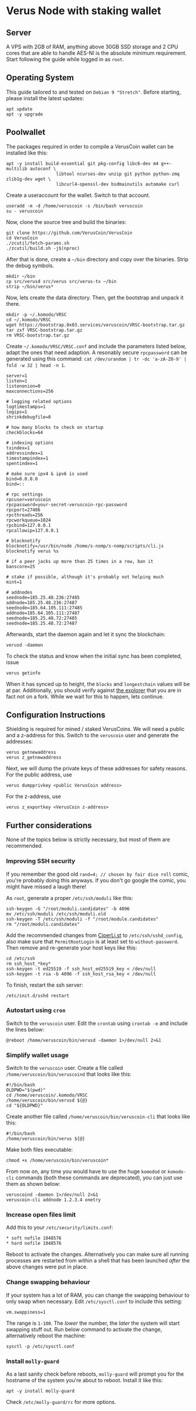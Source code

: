 # Verus Node with staking wallet 

## Server

A VPS with 2GB of RAM, anything above 30GB SSD storage and 2 CPU cores that are able to handle AES-NI is the absolute minimum requirement. Start following the guide while logged in as `root`.


## Operating System

This guide tailored to and tested on `Debian 9 "Stretch"`. Before starting, please install the latest updates:

```
apt update
apt -y upgrade
```

## Poolwallet

The packages required in order to compile a VerusCoin wallet can be installed like this:

```
apt -y install build-essential git pkg-config libc6-dev m4 g++-multilib autoconf \
                   libtool ncurses-dev unzip git python python-zmq zlib1g-dev wget \
                   libcurl4-openssl-dev bsdmainutils automake curl
```


Create a useraccount for the wallet. Switch to that account.

```
useradd -m -d /home/veruscoin -s /bin/bash veruscoin
su - veruscoin
```

Now, clone the source tree and build the binaries:

```
git clone https://github.com/VerusCoin/VerusCoin
cd VerusCoin
./zcutil/fetch-params.sh
./zcutil/build.sh -j$(nproc)
```

After that is done, create a `~/bin` directory and copy over the binaries. Strip the debug symbols.

```
mkdir ~/bin
cp src/verusd src/verus src/verus-tx ~/bin
strip ~/bin/verus*
```

Now, lets create the data directory. Then, get the bootstrap and unpack it there.

```
mkdir -p ~/.komodo/VRSC
cd ~/.komodo/VRSC
wget https://bootstrap.0x03.services/veruscoin/VRSC-bootstrap.tar.gz
tar zxf VRSC-bootstrap.tar.gz
rm VRSC-bootstrap.tar.gz
```

Create `~/.komodo/VRSC/VRSC.conf` and include the parameters listed below, adapt the ones that need adaption.
A resonably secure `rpcpassword` can be generated using this command:
`cat /dev/urandom | tr -dc 'a-zA-Z0-9' | fold -w 32 | head -n 1`.

```
server=1
listen=1
listenonion=0
maxconnections=256

# logging related options
logtimestamps=1
logips=1
shrinkdebugfile=0

# how many blocks to check on startup
checkblocks=64

# indexing options
txindex=1
addressindex=1
timestampindex=1
spentindex=1

# make sure ipv4 & ipv6 is used
bind=0.0.0.0
bind=::

# rpc settings
rpcuser=veruscoin
rpcpassword=your-secret-veruscoin-rpc-password
rpcport=27486
rpcthreads=256
rpcworkqueue=1024
rpcbind=127.0.0.1
rpcallowip=127.0.0.1

# blocknotify
blocknotify=/usr/bin/node /home/s-nomp/s-nomp/scripts/cli.js blocknotify verus %s

# if a peer jacks up more than 25 times in a row, ban it
banscore=25

# stake if possible, although it's probably not helping much
mint=1

# addnodes
seednode=185.25.48.236:27485
addnode=185.25.48.236:27487
seednode=185.64.105.111:27485
addnode=185.64.105.111:27487
seednode=185.25.48.72:27485
seednode=185.25.48.72:27487
```

Afterwards, start the daemon again and let it sync the blockchain:

```
verusd -daemon
```

To check the status and know when the initial sync has been completed, issue

```
verus getinfo
```

When it has synced up to height, the `blocks` and `longestchain` values will be at par. Additionally, you should verify against [the explorer](https://explorer.veruscoin.io) that you are in fact not on a fork. While we wait for this to happen, lets continue.

## Configuration Instructions

Shielding is required for mined / staked VerusCoins. We will need a public and a z-address for this. Switch to the `veruscoin` user and generate the addresses:

```
verus getnewaddress
verus z_getnewaddress
```

Next, we will dump the private keys of these addresses for safety reasons.
For the public address, use

```
verus dumpprivkey <public VerusCoin address>
```

For the z-address, use

```
verus z_exportkey <VerusCoin z-address>
```

## Further considerations

None of the topics below is strictly necessary, but most of them are recommended.

### Improving SSH security

If you remember the good old `rand=4; // chosen by fair dice roll` comic, you're probably doing this anyways. If you don't go google the comic, you might have missed a laugh there!

As `root`, generate a proper `/etc/ssh/moduli` like this:

```
ssh-keygen -G "/root/moduli.candidates" -b 4096
mv /etc/ssh/moduli /etc/ssh/moduli.old
ssh-keygen -T /etc/ssh/moduli -f "/root/module.candidates"
rm "/root/moduli.candidates"
```

Add the recommended changes from [CiperLi.st](https://cipherli.st) to `/etc/ssh/sshd_config`, also make sure that `PermitRootLogin` is at least set to `without-password`. Then remove and re-generate your host keys like this:

```
cd /etc/ssh
rm ssh_host_*key*
ssh-keygen -t ed25519 -f ssh_host_ed25519_key < /dev/null
ssh-keygen -t rsa -b 4096 -f ssh_host_rsa_key < /dev/null
```

To finish, restart the ssh server:

```
/etc/init.d/sshd restart
```

### Autostart using `cron`

Switch to the `veruscoin` user. Edit the `crontab` using `crontab -e` and include the lines below:

```
@reboot /home/veruscoin/bin/verusd -daemon 1>/dev/null 2>&1
```

### Simplify wallet usage

Switch to the `veruscoin` user. Create a file called `/home/veruscoin/bin/veruscoind` that looks like this:

```
#!/bin/bash
OLDPWD="$(pwd)"
cd /home/veruscoin/.komodo/VRSC
/home/veruscoin/bin/verusd ${@}
cd "${OLDPWD}"
```

Create another file called `/home/veruscoin/bin/veruscoin-cli` that looks like this:

```
#!/bin/bash
/home/veruscoin/bin/verus ${@}
```

Make both files executable:

```
chmod +x /home/veruscoin/bin/veruscoin*
```

From now on, any time you would have to use the huge `komodod` or `komodo-cli` commands (both these commands are deprecated), you can just use them as shown below:

```
veruscoind -daemon 1>/dev/null 2>&1
veruscoin-cli addnode 1.2.3.4 onetry
```

### Increase open files limit

Add this to your `/etc/security/limits.conf`:

```
* soft nofile 1048576
* hard nofile 1048576
```

Reboot to activate the changes. Alternatively you can make sure all running processes are restarted from within a shell that has been launched _after_ the above changes were put in place.


### Change swapping behaviour

If your system has a lot of RAM, you can change the swapping behaviour to only swap when necessary. Edit `/etc/sysctl.conf` to include this setting:

```
vm.swappiness=1
```

The range is `1-100`. The *lower* the number, the *later* the system will start swapping stuff out. Run below command to activate the change, alternatively reboot the machine:

```
sysctl -p /etc/sysctl.conf
```

### Install `molly-guard`

As a last sanity check before reboots, `molly-guard` will prompt you for the hostname of the system you're about to reboot. Install it like this:

```
apt -y install molly-guard
```

Check `/etc/molly-guard/rc` for more options.
